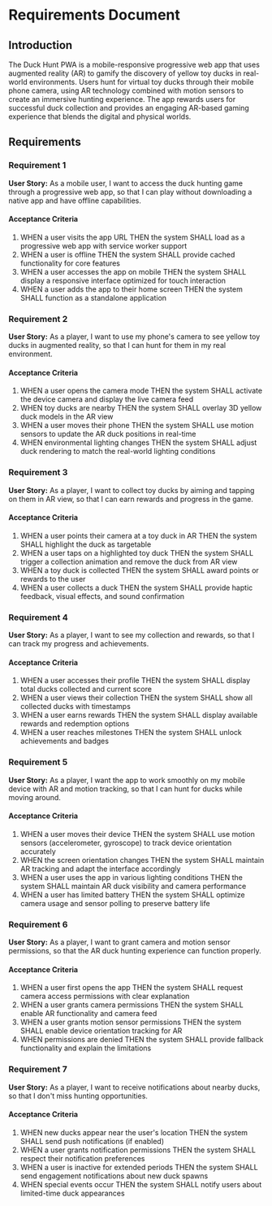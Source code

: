 # Requirements Document

## Introduction

The Duck Hunt PWA is a mobile-responsive progressive web app that uses augmented reality (AR) to gamify the discovery of yellow toy ducks in real-world environments. Users hunt for virtual toy ducks through their mobile phone camera, using AR technology combined with motion sensors to create an immersive hunting experience. The app rewards users for successful duck collection and provides an engaging AR-based gaming experience that blends the digital and physical worlds.

## Requirements

### Requirement 1

**User Story:** As a mobile user, I want to access the duck hunting game through a progressive web app, so that I can play without downloading a native app and have offline capabilities.

#### Acceptance Criteria

1. WHEN a user visits the app URL THEN the system SHALL load as a progressive web app with service worker support
2. WHEN a user is offline THEN the system SHALL provide cached functionality for core features
3. WHEN a user accesses the app on mobile THEN the system SHALL display a responsive interface optimized for touch interaction
4. WHEN a user adds the app to their home screen THEN the system SHALL function as a standalone application

### Requirement 2

**User Story:** As a player, I want to use my phone's camera to see yellow toy ducks in augmented reality, so that I can hunt for them in my real environment.

#### Acceptance Criteria

1. WHEN a user opens the camera mode THEN the system SHALL activate the device camera and display the live camera feed
2. WHEN toy ducks are nearby THEN the system SHALL overlay 3D yellow duck models in the AR view
3. WHEN a user moves their phone THEN the system SHALL use motion sensors to update the AR duck positions in real-time
4. WHEN environmental lighting changes THEN the system SHALL adjust duck rendering to match the real-world lighting conditions

### Requirement 3

**User Story:** As a player, I want to collect toy ducks by aiming and tapping on them in AR view, so that I can earn rewards and progress in the game.

#### Acceptance Criteria

1. WHEN a user points their camera at a toy duck in AR THEN the system SHALL highlight the duck as targetable
2. WHEN a user taps on a highlighted toy duck THEN the system SHALL trigger a collection animation and remove the duck from AR view
3. WHEN a toy duck is collected THEN the system SHALL award points or rewards to the user
4. WHEN a user collects a duck THEN the system SHALL provide haptic feedback, visual effects, and sound confirmation

### Requirement 4

**User Story:** As a player, I want to see my collection and rewards, so that I can track my progress and achievements.

#### Acceptance Criteria

1. WHEN a user accesses their profile THEN the system SHALL display total ducks collected and current score
2. WHEN a user views their collection THEN the system SHALL show all collected ducks with timestamps
3. WHEN a user earns rewards THEN the system SHALL display available rewards and redemption options
4. WHEN a user reaches milestones THEN the system SHALL unlock achievements and badges

### Requirement 5

**User Story:** As a player, I want the app to work smoothly on my mobile device with AR and motion tracking, so that I can hunt for ducks while moving around.

#### Acceptance Criteria

1. WHEN a user moves their device THEN the system SHALL use motion sensors (accelerometer, gyroscope) to track device orientation accurately
2. WHEN the screen orientation changes THEN the system SHALL maintain AR tracking and adapt the interface accordingly
3. WHEN a user uses the app in various lighting conditions THEN the system SHALL maintain AR duck visibility and camera performance
4. WHEN a user has limited battery THEN the system SHALL optimize camera usage and sensor polling to preserve battery life

### Requirement 6

**User Story:** As a player, I want to grant camera and motion sensor permissions, so that the AR duck hunting experience can function properly.

#### Acceptance Criteria

1. WHEN a user first opens the app THEN the system SHALL request camera access permissions with clear explanation
2. WHEN a user grants camera permissions THEN the system SHALL enable AR functionality and camera feed
3. WHEN a user grants motion sensor permissions THEN the system SHALL enable device orientation tracking for AR
4. WHEN permissions are denied THEN the system SHALL provide fallback functionality and explain the limitations

### Requirement 7

**User Story:** As a player, I want to receive notifications about nearby ducks, so that I don't miss hunting opportunities.

#### Acceptance Criteria

1. WHEN new ducks appear near the user's location THEN the system SHALL send push notifications (if enabled)
2. WHEN a user grants notification permissions THEN the system SHALL respect their notification preferences
3. WHEN a user is inactive for extended periods THEN the system SHALL send engagement notifications about new duck spawns
4. WHEN special events occur THEN the system SHALL notify users about limited-time duck appearances